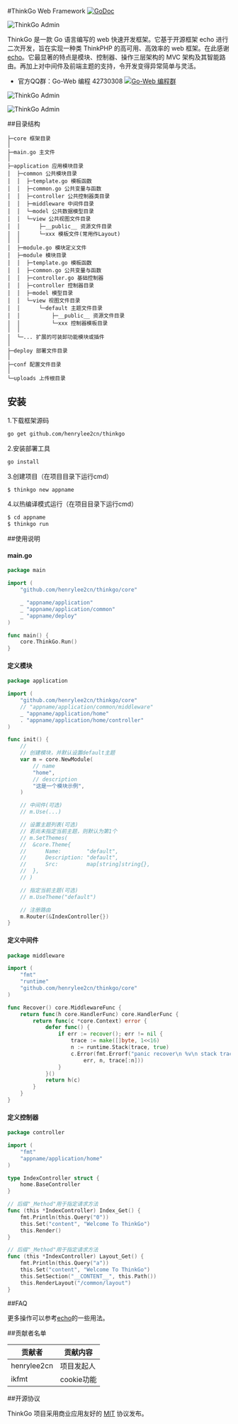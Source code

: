 
#ThinkGo Web Framework  [![GoDoc](https://godoc.org/github.com/henrylee2cn/thinkgo?status.svg)](https://godoc.org/github.com/henrylee2cn/thinkgo)

![ThinkGo Admin](https://github.com/henrylee2cn/thinkgo/raw/master/doc/favicon.png)

ThinkGo 是一款 Go 语言编写的 web 快速开发框架。它基于开源框架 echo 进行二次开发，旨在实现一种类 ThinkPHP 的高可用、高效率的 web 框架。在此感谢 [echo](https://github.com/labstack/echo)。它最显著的特点是模块、控制器、操作三层架构的 MVC 架构及其智能路由。再加上对中间件及前端主题的支持，令开发变得异常简单与灵活。

* 官方QQ群：Go-Web 编程 42730308    [![Go-Web 编程群](http://pub.idqqimg.com/wpa/images/group.png)](http://jq.qq.com/?_wv=1027&k=fzi4p1)

![ThinkGo Admin](https://github.com/henrylee2cn/thinkgo/raw/master/doc/server.jpg)

![ThinkGo Admin](https://github.com/henrylee2cn/thinkgo/raw/master/doc/admin.jpg)


##目录结构

```
├─core 框架目录
│ 
├─main.go 主文件
│ 
├─application 应用模块目录
│  ├─common 公共模块目录
│  │  ├─template.go 模板函数
│  │  ├─common.go 公共变量与函数
│  │  ├─controller 公共控制器类目录
│  │  ├─middleware 中间件目录
│  │  └─model 公共数据模型目录
│  │  └─view 公共视图文件目录
│  │      ├─__public__ 资源文件目录
│  │      └─xxx 模板文件(常用作Layout)
│  │
│  ├─module.go 模块定义文件
│  ├─module 模块目录
│  │  ├─template.go 模板函数
│  │  ├─common.go 公共变量与函数
│  │  ├─controller.go 基础控制器
│  │  ├─controller 控制器目录
│  │  ├─model 模型目录
│  │  └─view 视图文件目录
│  │      └─default 主题文件目录
│  │          ├─__public__ 资源文件目录
│  │          └─xxx 控制器模板目录
│  │
│  └─... 扩展的可装卸功能模块或插件
│
├─deploy 部署文件目录
│
├─conf 配置文件目录
│
└─uploads 上传根目录
```

## 安装

1.下载框架源码
```sh
go get github.com/henrylee2cn/thinkgo
```

2.安装部署工具
```sh
go install
```

3.创建项目（在项目目录下运行cmd）
```sh
$ thinkgo new appname
```

4.以热编译模式运行（在项目目录下运行cmd）
```sh
$ cd appname
$ thinkgo run
```

##使用说明

#### main.go

```go
package main

import (
    "github.com/henrylee2cn/thinkgo/core"

    _ "appname/application"
    _ "appname/application/common"
    _ "appname/deploy"
)

func main() {
    core.ThinkGo.Run()
}
```

#### 定义模块

```go
package application

import (
    "github.com/henrylee2cn/thinkgo/core"
    // "appname/application/common/middleware"
    _ "appname/application/home"
    . "appname/application/home/controller"
)

func init() {
    //
    // 创建模块，并默认设置default主题
    var m = core.NewModule(
        // name
        "home",
        // description
        "这是一个模块示例",
    )

    // 中间件(可选)
    // m.Use(...)

    // 设置主题列表(可选)
    // 若尚未指定当前主题，则默认为第1个
    // m.SetThemes(
    //  &core.Theme{
    //      Name:        "default",
    //      Description: "default",
    //      Src:         map[string]string{},
    //  },
    // )

    // 指定当前主题(可选)
    // m.UseTheme("default")

    // 注册路由
    m.Router(&IndexController{})
}
```

#### 定义中间件

```go
package middleware

import (
    "fmt"
    "runtime"
    "github.com/henrylee2cn/thinkgo/core"
)

func Recover() core.MiddlewareFunc {
    return func(h core.HandlerFunc) core.HandlerFunc {
        return func(c *core.Context) error {
            defer func() {
                if err := recover(); err != nil {
                    trace := make([]byte, 1<<16)
                    n := runtime.Stack(trace, true)
                    c.Error(fmt.Errorf("panic recover\n %v\n stack trace %d bytes\n %s",
                        err, n, trace[:n]))
                }
            }()
            return h(c)
        }
    }
}
```

#### 定义控制器

```go
package controller

import (
    "fmt"
    "appname/application/home"
)

type IndexController struct {
    home.BaseController
}

// 后缀"_Method"用于指定请求方法
func (this *IndexController) Index_Get() {
    fmt.Println(this.Query("0"))
    this.Set("content", "Welcome To ThinkGo")
    this.Render()
}

// 后缀"_Method"用于指定请求方法
func (this *IndexController) Layout_Get() {
    fmt.Println(this.Query("a"))
    this.Set("content", "Welcome To ThinkGo")
    this.SetSection("__CONTENT__", this.Path())
    this.RenderLayout("/common/layout")
}
```

##FAQ

更多操作可以参考[echo](https://github.com/labstack/echo)的一些用法。


##贡献者名单

贡献者                          |贡献内容
--------------------------------|--------------------------------------------------
henrylee2cn|项目发起人 
ikfmt|cookie功能 


##开源协议

ThinkGo 项目采用商业应用友好的 [MIT](https://github.com/henrylee2cn/thinkgo/raw/master/doc/LICENSE) 协议发布。
